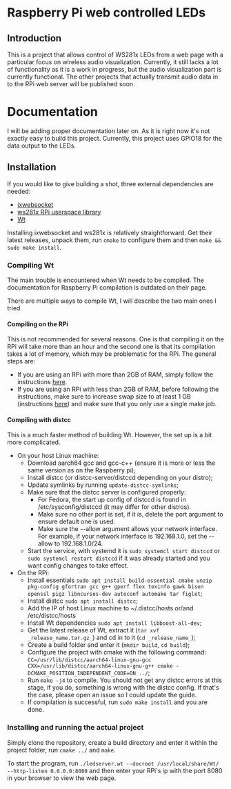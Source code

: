 # Raspberry Pi web controlled LEDs
## Introduction
This is a project that allows control of WS281x LEDs from a web page with a particular focus on wireless audio visualization. Currently, it still lacks a lot of functionality as it is a work in progress, but the audio visualization part is currently functional. The other projects that actually transmit audio data in to the RPi web server will be published soon.
# Documentation
I will be adding proper documentation later on. As it is right now it's not exactly easy to build this project. Currently, this project uses GPIO18 for the data output to the LEDs.
## Installation
If you would like to give building a shot, three external dependencies are needed:

- [ixwebsocket](https://machinezone.github.io/IXWebSocket/build/)
- [ws281x RPi userspace library](https://github.com/jgarff/rpi_ws281x)
- [Wt](https://github.com/emweb/wt)

Installing ixwebsocket and ws281x is relatively straightforward. Get their latest releases, unpack them, run `cmake` to configure them and then `make && sudo make install`.

### Compiling Wt
The main trouble is encountered when Wt needs to be compiled. The documentation for Raspberry Pi compilation is outdated on their page.

There are multiple ways to compile Wt, I will describe the two main ones I tried.

#### Compiling on the RPi
This is not recommended for several reasons. One is that compiling it on the RPi will take more than an hour and the second one is that its compilation takes a lot of memory, which may be problematic for the RPi. The general steps are:

- If you are using an RPi with more than 2GB of RAM, simply follow the instructions [here](https://www.webtoolkit.eu/wt/doc/reference/html/InstallationUnix.html).
- If you are using an RPi with less than 2GB of RAM, before following the instructions, make sure to increase swap size to at least 1 GB (instructions [here](https://nebl.io/neblio-university/enabling-increasing-raspberry-pi-swap/)) and make sure that you only use a single make job.

#### Compiling with distcc
This is a much faster method of building Wt. However, the set up is a bit more complicated.

- On your host Linux machine:
  - Download aarch64 gcc and gcc-c++ (ensure it is more or less the same version as on the Raspberry pi);
  - Install distcc (or distcc-server/distccd depending on your distro);
  - Update symlinks by running `update-distcc-symlinks`;
  - Make sure that the distcc server is configured properly:
    - For Fedora, the start up config of distccd is found in /etc/sysconfig/distccd (it may differ for other distros).
    - Make sure no other port is set, if it is, delete the port argument to ensure default one is used.
    - Make sure the --allow argument allows your network interface. For example, if your network interface is 192.168.1.0, set the --allow to 192.168.1.0/24.
  - Start the service, with systemd it is `sudo systemcl start distccd` or `sudo systemcl restart distccd` if it was already started and you want config changes to take effect.
- On the RPi:
  - Install essentials `sudo apt install build-essential cmake unzip pkg-config gfortran gcc g++ gperf flex texinfo gawk bison openssl pigz libncurses-dev autoconf automake tar figlet`; 
  - Install distcc `sudo apt install distcc`;
  - Add the IP of host Linux machine to ~/.distcc/hosts or/and /etc/distcc/hosts
  - Install Wt dependencies `sudo apt install libboost-all-dev`;
  - Get the latest release of Wt, extract it (`tar xvf _release_name.tar.gz_`) and cd in to it (`cd _release_name_`);
  - Create a build folder and enter it (`mkdir build`, `cd build`);
  - Configure the project with cmake with the following command: `CC=/usr/lib/distcc/aarch64-linux-gnu-gcc CXX=/usr/lib/distcc/aarch64-linux-gnu-g++ cmake -DCMAKE_POSITION_INDEPENDENT_CODE=ON ../`;
  - Run `make -j4` to compile. You should not get any distcc errors at this stage, if you do, something is wrong with the distcc config. If that's the case, please open an issue so I could update the guide.
  - If compilation is successful, run `sudo make install` and you are done.

 ### Installing and running the actual project
 Simply clone the repository, create a build directory and enter it within the project folder, run `cmake ../` and `make`.

 To start the program, run `./ledserver.wt --docroot /usr/local/share/Wt/ --http-listen 0.0.0.0:8080` and then enter your RPi's ip with the port 8080 in your browser to view the web page.
